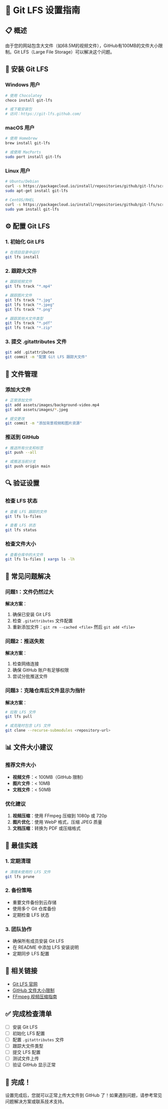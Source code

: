 # 🚀 Git LFS 设置指南

## 📋 概述
由于您的网站包含大文件（如68.5M的视频文件），GitHub有100MB的文件大小限制。Git LFS（Large File Storage）可以解决这个问题。

## 🔧 安装 Git LFS

### Windows 用户
```bash
# 使用 Chocolatey
choco install git-lfs

# 或下载安装包
# 访问：https://git-lfs.github.com/
```

### macOS 用户
```bash
# 使用 Homebrew
brew install git-lfs

# 或使用 MacPorts
sudo port install git-lfs
```

### Linux 用户
```bash
# Ubuntu/Debian
curl -s https://packagecloud.io/install/repositories/github/git-lfs/script.deb.sh | sudo bash
sudo apt-get install git-lfs

# CentOS/RHEL
curl -s https://packagecloud.io/install/repositories/github/git-lfs/script.rpm.sh | sudo bash
sudo yum install git-lfs
```

## ⚙️ 配置 Git LFS

### 1. 初始化 Git LFS
```bash
# 在项目目录中运行
git lfs install
```

### 2. 跟踪大文件
```bash
# 跟踪视频文件
git lfs track "*.mp4"

# 跟踪图片文件
git lfs track "*.jpg"
git lfs track "*.jpeg"
git lfs track "*.png"

# 跟踪其他大文件类型
git lfs track "*.pdf"
git lfs track "*.zip"
```

### 3. 提交 .gitattributes 文件
```bash
git add .gitattributes
git commit -m "配置 Git LFS 跟踪大文件"
```

## 📁 文件管理

### 添加大文件
```bash
# 正常添加文件
git add assets/images/background-video.mp4
git add assets/images/*.jpeg

# 提交更改
git commit -m "添加背景视频和图片资源"
```

### 推送到 GitHub
```bash
# 推送所有分支和标签
git push --all

# 或推送当前分支
git push origin main
```

## 🔍 验证设置

### 检查 LFS 状态
```bash
# 查看 LFS 跟踪的文件
git lfs ls-files

# 查看 LFS 状态
git lfs status
```

### 检查文件大小
```bash
# 查看仓库中的大文件
git lfs ls-files | xargs ls -lh
```

## 🚨 常见问题解决

### 问题1：文件仍然过大
**解决方案**：
1. 确保已安装 Git LFS
2. 检查 `.gitattributes` 文件配置
3. 重新添加文件：`git rm --cached <file>` 然后 `git add <file>`

### 问题2：推送失败
**解决方案**：
1. 检查网络连接
2. 确保 GitHub 账户有足够权限
3. 尝试分批推送文件

### 问题3：克隆仓库后文件显示为指针
**解决方案**：
```bash
# 拉取 LFS 文件
git lfs pull

# 或克隆时包含 LFS 文件
git clone --recurse-submodules <repository-url>
```

## 📊 文件大小建议

### 推荐文件大小
- **视频文件**：< 100MB（GitHub 限制）
- **图片文件**：< 10MB
- **文档文件**：< 50MB

### 优化建议
1. **视频压缩**：使用 FFmpeg 压缩到 1080p 或 720p
2. **图片优化**：使用 WebP 格式，压缩 JPEG 质量
3. **文档压缩**：转换为 PDF 或压缩格式

## 🎯 最佳实践

### 1. 定期清理
```bash
# 清理未使用的 LFS 文件
git lfs prune
```

### 2. 备份策略
- 重要文件备份到云存储
- 使用多个 Git 仓库备份
- 定期检查 LFS 状态

### 3. 团队协作
- 确保所有成员安装 Git LFS
- 在 README 中添加 LFS 安装说明
- 定期同步 LFS 配置

## 🔗 相关链接

- [Git LFS 官网](https://git-lfs.github.com/)
- [GitHub 文件大小限制](https://docs.github.com/en/repositories/working-with-files/managing-large-files/about-large-files-on-github)
- [FFmpeg 视频压缩指南](https://ffmpeg.org/documentation.html)

## ✅ 完成检查清单

- [ ] 安装 Git LFS
- [ ] 初始化 LFS 配置
- [ ] 配置 `.gitattributes` 文件
- [ ] 跟踪大文件类型
- [ ] 提交 LFS 配置
- [ ] 测试文件上传
- [ ] 验证 GitHub 显示正常

## 🎉 完成！

设置完成后，您就可以正常上传大文件到 GitHub 了！如果遇到问题，请参考常见问题解决方案或联系技术支持。
